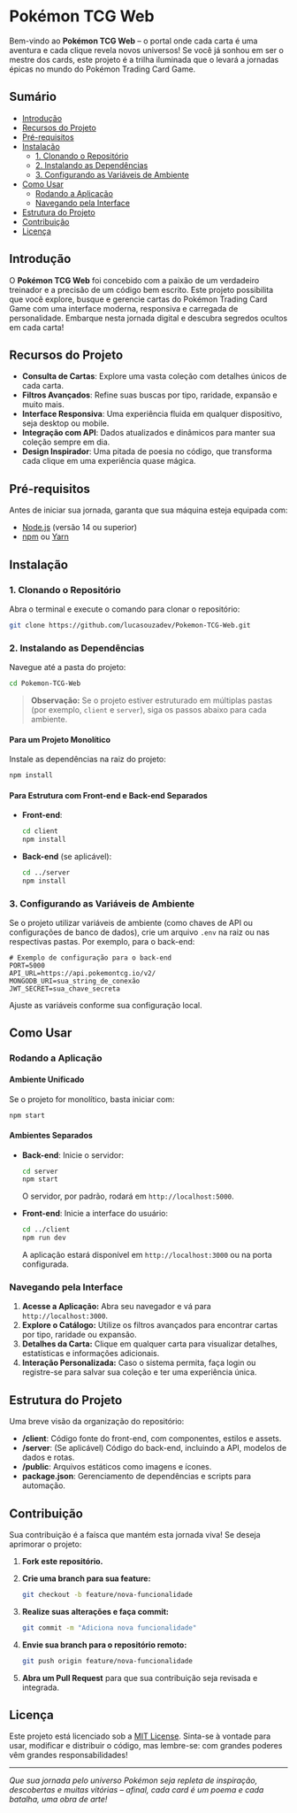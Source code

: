 # Pokémon TCG Web

Bem-vindo ao **Pokémon TCG Web** – o portal onde cada carta é uma aventura e cada clique revela novos universos! Se você já sonhou em ser o mestre dos cards, este projeto é a trilha iluminada que o levará a jornadas épicas no mundo do Pokémon Trading Card Game.

## Sumário

- [Introdução](#introdução)
- [Recursos do Projeto](#recursos-do-projeto)
- [Pré-requisitos](#pré-requisitos)
- [Instalação](#instalação)
  - [1. Clonando o Repositório](#1-clonando-o-repositório)
  - [2. Instalando as Dependências](#2-instalando-as-dependências)
  - [3. Configurando as Variáveis de Ambiente](#3-configurando-as-variáveis-de-ambiente)
- [Como Usar](#como-usar)
  - [Rodando a Aplicação](#rodando-a-aplicação)
  - [Navegando pela Interface](#navegando-pela-interface)
- [Estrutura do Projeto](#estrutura-do-projeto)
- [Contribuição](#contribuição)
- [Licença](#licença)

## Introdução

O **Pokémon TCG Web** foi concebido com a paixão de um verdadeiro treinador e a precisão de um código bem escrito. Este projeto possibilita que você explore, busque e gerencie cartas do Pokémon Trading Card Game com uma interface moderna, responsiva e carregada de personalidade. Embarque nesta jornada digital e descubra segredos ocultos em cada carta!

## Recursos do Projeto

- **Consulta de Cartas**: Explore uma vasta coleção com detalhes únicos de cada carta.
- **Filtros Avançados**: Refine suas buscas por tipo, raridade, expansão e muito mais.
- **Interface Responsiva**: Uma experiência fluida em qualquer dispositivo, seja desktop ou mobile.
- **Integração com API**: Dados atualizados e dinâmicos para manter sua coleção sempre em dia.
- **Design Inspirador**: Uma pitada de poesia no código, que transforma cada clique em uma experiência quase mágica.

## Pré-requisitos

Antes de iniciar sua jornada, garanta que sua máquina esteja equipada com:

- [Node.js](https://nodejs.org/) (versão 14 ou superior)
- [npm](https://www.npmjs.com/) ou [Yarn](https://yarnpkg.com/)

## Instalação

### 1. Clonando o Repositório

Abra o terminal e execute o comando para clonar o repositório:

```bash
git clone https://github.com/lucasouzadev/Pokemon-TCG-Web.git
```

### 2. Instalando as Dependências

Navegue até a pasta do projeto:

```bash
cd Pokemon-TCG-Web
```

> **Observação:** Se o projeto estiver estruturado em múltiplas pastas (por exemplo, `client` e `server`), siga os passos abaixo para cada ambiente.

#### Para um Projeto Monolítico
Instale as dependências na raiz do projeto:

```bash
npm install
```

#### Para Estrutura com Front-end e Back-end Separados

- **Front-end**:
  
  ```bash
  cd client
  npm install
  ```

- **Back-end** (se aplicável):

  ```bash
  cd ../server
  npm install
  ```

### 3. Configurando as Variáveis de Ambiente

Se o projeto utilizar variáveis de ambiente (como chaves de API ou configurações de banco de dados), crie um arquivo `.env` na raiz ou nas respectivas pastas. Por exemplo, para o back-end:

```env
# Exemplo de configuração para o back-end
PORT=5000
API_URL=https://api.pokemontcg.io/v2/
MONGODB_URI=sua_string_de_conexão
JWT_SECRET=sua_chave_secreta
```

Ajuste as variáveis conforme sua configuração local.

## Como Usar

### Rodando a Aplicação

#### Ambiente Unificado

Se o projeto for monolítico, basta iniciar com:

```bash
npm start
```

#### Ambientes Separados

- **Back-end**: Inicie o servidor:

  ```bash
  cd server
  npm start
  ```

  O servidor, por padrão, rodará em `http://localhost:5000`.

- **Front-end**: Inicie a interface do usuário:

  ```bash
  cd ../client
  npm run dev
  ```

  A aplicação estará disponível em `http://localhost:3000` ou na porta configurada.

### Navegando pela Interface

1. **Acesse a Aplicação:** Abra seu navegador e vá para `http://localhost:3000`.
2. **Explore o Catálogo:** Utilize os filtros avançados para encontrar cartas por tipo, raridade ou expansão.
3. **Detalhes da Carta:** Clique em qualquer carta para visualizar detalhes, estatísticas e informações adicionais.
4. **Interação Personalizada:** Caso o sistema permita, faça login ou registre-se para salvar sua coleção e ter uma experiência única.

## Estrutura do Projeto

Uma breve visão da organização do repositório:

- **/client**: Código fonte do front-end, com componentes, estilos e assets.
- **/server**: (Se aplicável) Código do back-end, incluindo a API, modelos de dados e rotas.
- **/public**: Arquivos estáticos como imagens e ícones.
- **package.json**: Gerenciamento de dependências e scripts para automação.

## Contribuição

Sua contribuição é a faísca que mantém esta jornada viva! Se deseja aprimorar o projeto:

1. **Fork este repositório.**
2. **Crie uma branch para sua feature:**

   ```bash
   git checkout -b feature/nova-funcionalidade
   ```

3. **Realize suas alterações e faça commit:**

   ```bash
   git commit -m "Adiciona nova funcionalidade"
   ```

4. **Envie sua branch para o repositório remoto:**

   ```bash
   git push origin feature/nova-funcionalidade
   ```

5. **Abra um Pull Request** para que sua contribuição seja revisada e integrada.

## Licença

Este projeto está licenciado sob a [MIT License](LICENSE). Sinta-se à vontade para usar, modificar e distribuir o código, mas lembre-se: com grandes poderes vêm grandes responsabilidades!

---

*Que sua jornada pelo universo Pokémon seja repleta de inspiração, descobertas e muitas vitórias – afinal, cada card é um poema e cada batalha, uma obra de arte!*
```
